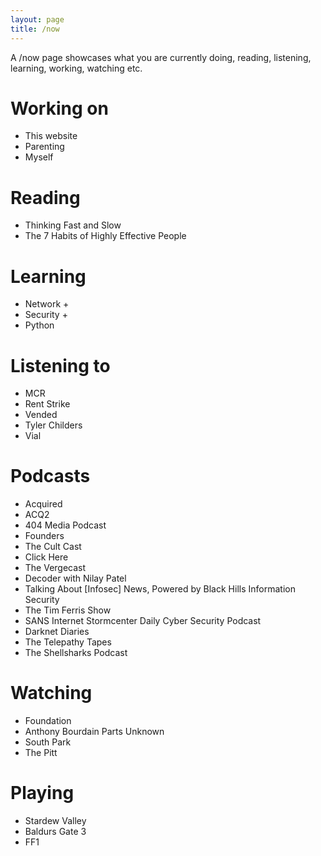 ```yaml
---
layout: page
title: /now
---
```


A /now page showcases what you are currently doing, reading, listening, learning, working, watching etc.

# Working on

- This website
- Parenting
- Myself

# Reading

- Thinking Fast and Slow
- The 7 Habits of Highly Effective People

# Learning

- Network +
- Security +
- Python

# Listening to

- MCR
- Rent Strike
- Vended
- Tyler Childers
- Vial

# Podcasts

- Acquired
- ACQ2
- 404 Media Podcast
- Founders
- The Cult Cast
- Click Here
- The Vergecast
- Decoder with Nilay Patel
- Talking About [Infosec] News, Powered by Black Hills Information Security
- The Tim Ferris Show
- SANS Internet Stormcenter Daily Cyber Security Podcast
- Darknet Diaries
- The Telepathy Tapes
- The Shellsharks Podcast

# Watching

- Foundation
- Anthony Bourdain Parts Unknown
- South Park
- The Pitt

# Playing

- Stardew Valley
- Baldurs Gate 3
- FF1
